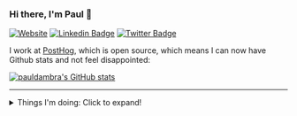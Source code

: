 ### Hi there, I'm Paul 👋

[![Website](https://img.shields.io/badge/Website-pauldambra.dev-red)](https://pauldambra.dev)
[![Linkedin Badge](https://img.shields.io/badge/Neil--Kakkar-0077b5?style=flat-square&logo=Linkedin&logoColor=white&labelColor=0077b5&link=https://www.linkedin.com/in/paul-d-ambra/)](https://www.linkedin.com/in/paul-d-ambra/)
[![Twitter Badge](https://img.shields.io/badge/-@pauldambra?style=flat-square&labelColor=1ca0f1&logo=twitter&logoColor=white&link=https://twitter.com/pauldambra)](https://twitter.com/pauldambra)

I work at [PostHog](https://github.com/PostHog/posthog), which is open source, which means I can now have Github stats and not feel disappointed:

[![pauldambra's GitHub stats](https://github-readme-stats.vercel.app/api?username=pauldambra&show_icons=true&include_all_commits=true&theme=radical)](https://github.com/pauldamdbra)

---

<!--
**pauldambra/pauldambra** is a ✨ _special_ ✨ repository because its `README.md` (this file) appears on your GitHub profile.

Here are some ideas to get you started:

- 🔭 I’m currently working on ...
- 🌱 I’m currently learning ...
- 👯 I’m looking to collaborate on ...
- 🤔 I’m looking for help with ...
- 💬 Ask me about ...
- 📫 How to reach me: ...
- 😄 Pronouns: ...
- ⚡ Fun fact: ...
-->

<details>
<summary>Things I'm doing: Click to expand!</summary>

I should probably put text here 🙈
</details>

